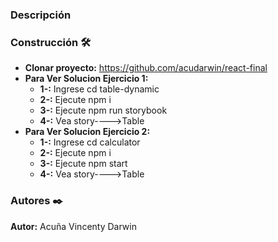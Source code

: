 ### Descripción

### Construcción 🛠️
* **Clonar proyecto:** https://github.com/acudarwin/react-final
* **Para Ver Solucion Ejercicio 1:**
    * **1-:** Ingrese cd table-dynamic
    * **2-:** Ejecute npm i
    * **3-:** Ejecute npm run storybook
    * **4-:** Vea story---->Table
* **Para Ver Solucion Ejercicio 2:**
    * **1-:** Ingrese cd calculator
    * **2-:** Ejecute npm i
    * **3-:** Ejecute npm start
    * **4-:** Vea story---->Table

### Autores ✒️

**Autor:** Acuña Vincenty Darwin
